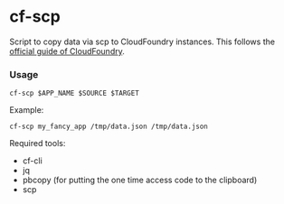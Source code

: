 cf-scp
======

Script to copy data via scp to CloudFoundry instances. This follows the [official guide of CloudFoundry](https://docs.cloudfoundry.org/devguide/deploy-apps/ssh-apps.html#other-ssh-access).

### Usage

```cf-scp $APP_NAME $SOURCE $TARGET```

Example:

```cf-scp my_fancy_app /tmp/data.json /tmp/data.json```

Required tools:

* cf-cli
* jq
* pbcopy (for putting the one time access code to the clipboard)
* scp
